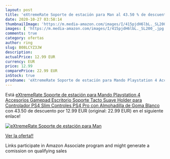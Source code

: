 ```yaml
---
layout: post
title: 'eXtremeRate Soporte de estación para Man al 43.50 % de descuento'
date: 2020-10-27 03:58:14
thumbnailImage: 'https://m.media-amazon.com/images/I/415pjdH6lbL._SL200_.jpg'
images: [ 'https://m.media-amazon.com/images/I/415pjdH6lbL._SL200_.jpg' ]
comments: true
category: ofertas
author: ring
slug: B08LCYZ3JW
description:
actualPrice: 12.99 EUR
currency: EUR
price: 12.99
comparePrice: 22.99 EUR
inStock: true
prodname: 'eXtremeRate Soporte de estación para Mando Playstation 4 Accesorios Gamepad Escritorio Soporte Tacto Suave Holder para Controlador PS4 Slim Controles PS4 Pro con Almohadilla de Goma Blanco '
---
```


Está [eXtremeRate Soporte de estación para Mando Playstation 4 Accesorios Gamepad Escritorio Soporte Tacto Suave Holder para Controlador PS4 Slim Controles PS4 Pro con Almohadilla de Goma Blanco ](https://www.amazon.es/dp/B08LCYZ3JW/?tag=tolees-21) con 43.50 de descuento por 12.99 EUR (original: 22.99 EUR) en el siguiente enlace!

[![eXtremeRate Soporte de estación para Man](https://m.media-amazon.com/images/I/415pjdH6lbL._SL200_.jpg)](https://www.amazon.es/dp/B08LCYZ3JW/?tag=tolees-21)

[Ver la oferta!!](https://www.amazon.es/dp/B08LCYZ3JW/?tag=tolees-21)

Links participate in Amazon Associate program and might generate a comission on qualifying sales



